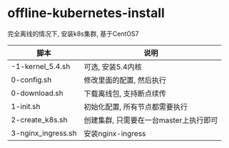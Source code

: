 # offline-kubernetes-install
完全离线的情况下, 安装k8s集群, 基于CentOS7

| 脚本               | 说明                                   |
| ------------------ | -------------------------------------- |
| -1-kernel_5.4.sh   | 可选, 安装5.4内核                      |
| 0-config.sh        | 修改里面的配置, 然后执行               |
| 0-download.sh      | 下载离线包, 支持断点续传               |
| 1-init.sh          | 初始化配置, 所有节点都需要执行         |
| 2-create_k8s.sh    | 创建集群, 只需要在一台master上执行即可 |
| 3-nginx_ingress.sh | 安装nginx-ingress                      |